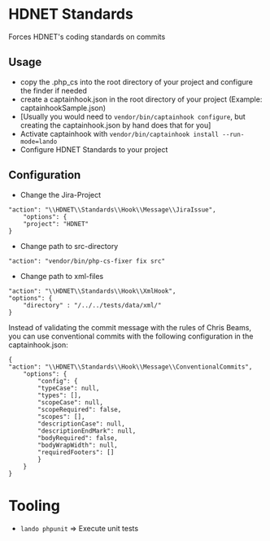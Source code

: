 # HDNET Standards

Forces HDNET's coding standards on commits

## Usage
- copy the .php_cs into the root directory of your project and configure the finder if needed
- create a captainhook.json in the root directory of your project (Example: captainhookSample.json)
- [Usually you would need to `vendor/bin/captainhook configure`, but creating the captainhook.json by hand does that for you]
- Activate captainhook with `vendor/bin/captainhook install --run-mode=lando`
- Configure HDNET Standards to your project

## Configuration
- Change the Jira-Project
```
"action": "\\HDNET\\Standards\\Hook\\Message\\JiraIssue",
    "options": {
    "project": "HDNET"
}
```

- Change path to src-directory
```
"action": "vendor/bin/php-cs-fixer fix src"
```
  
- Change path to xml-files
```
"action": "\\HDNET\\Standards\\Hook\\XmlHook",
"options": {
    "directory" : "/../../tests/data/xml/"
}
```
    
Instead of validating the commit message with the rules of Chris Beams,
you can use conventional commits with the following configuration in the captainhook.json:
```
{
"action": "\\HDNET\\Standards\\Hook\\Message\\ConventionalCommits",
    "options": {
        "config": {
        "typeCase": null,
        "types": [],
        "scopeCase": null,
        "scopeRequired": false,
        "scopes": [],
        "descriptionCase": null,
        "descriptionEndMark": null,
        "bodyRequired": false,
        "bodyWrapWidth": null,
        "requiredFooters": []
        }
    }
}
```

# Tooling
* `lando phpunit` => Execute unit tests